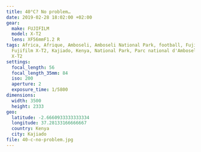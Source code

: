 ```yaml
---
title: 40°C? No problem…
date: 2019-02-28 18:02:00 +02:00
gear:
  make: FUJIFILM
  model: X-T2
  lens: XF56mmF1.2 R
tags: Africa, Afrique, Amboseli, Amboseli National Park, football, Fujifilm,
  Fujifilm X-T2, Kajiado, Kenya, National Park, Parc national d'Amboseli, sport,
  X-T2
settings:
  focal_length: 56
  focal_length_35mm: 84
  iso: 200
  aperture: 2
  exposure_time: 1/5800
dimensions:
  width: 3500
  height: 2333
geo:
  latitude: -2.6660933333333334
  longitude: 37.28133166666667
  country: Kenya
  city: Kajiado
file: 40-c-no-problem.jpg
---
```




